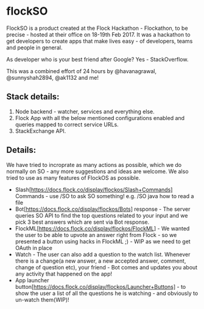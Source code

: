 # flockSO

FlockSO is a product created at the Flock Hackathon - Flockathon, to be precise - hosted at their office on 18-19th Feb 2017.
It was a hackathon to get developers to create apps that make lives easy - of developers, teams and people in general. 

As developer who is your best friend after Google? Yes - StackOverflow.

This was a combined effort of 24 hours by @havanagrawal, @sunnyshah2894, @ak1132 and me!

## Stack details:
1. Node backend - watcher, services and everything else.
2. Flock App with all the below mentioned configurations enabled and queries mapped to correct service URLs. 
3. StackExchange API.

## Details:
We have tried to incroprate as many actions as possible, which we do normally on SO - any more suggestions and ideas are welcome. 
We also tried to use as many features of FlockOS as possible.

* Slash[https://docs.flock.co/display/flockos/Slash+Commands] Commands - use /SO to ask SO something! e.g. /SO java how to read a file
* Bot[https://docs.flock.co/display/flockos/Bots] response - The server queries SO API to find the top questions related to your input and we pick 3 best answers which are sent via Bot response. 
* FlockML[https://docs.flock.co/display/flockos/FlockML] - We wanted the user to be able to upvote an answer right from Flock - so we presented a button using hacks in FlockML ;) - WIP as we need to get OAuth in place
* Watch - The user can also add a question to the watch list. Whenever there is a change(a new answer, a new accepted answer, comment, change of question etc), your friend - Bot comes and updates you about any activity that happened on the app!
* App launcher button[https://docs.flock.co/display/flockos/Launcher+Buttons] - to show the user a list of all the questions he is watching - and obviously to un-watch them(WIP)!





